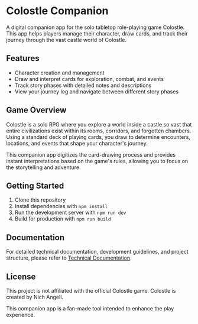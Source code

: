 # Colostle Companion

A digital companion app for the solo tabletop role-playing game Colostle. This app helps players manage their character, draw cards, and track their journey through the vast castle world of Colostle.

## Features

- Character creation and management
- Draw and interpret cards for exploration, combat, and events
- Track story phases with detailed notes and descriptions
- View your journey log and navigate between different story phases

## Game Overview

Colostle is a solo RPG where you explore a world inside a castle so vast that entire civilizations exist within its rooms, corridors, and forgotten chambers. Using a standard deck of playing cards, you draw to determine encounters, locations, and events that shape your character's journey.

This companion app digitizes the card-drawing process and provides instant interpretations based on the game's rules, allowing you to focus on the storytelling and adventure.

## Getting Started

1. Clone this repository
2. Install dependencies with `npm install`
3. Run the development server with `npm run dev`
4. Build for production with `npm run build`

## Documentation

For detailed technical documentation, development guidelines, and project structure, please refer to [Technical Documentation](docs/Tech_Stack.md).

## License

This project is not affiliated with the official Colostle game. Colostle is created by Nich Angell.

This companion app is a fan-made tool intended to enhance the play experience.
